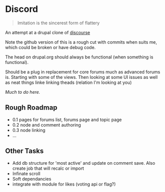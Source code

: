 Discord
=======

> Imitation is the sincerest form of flattery


An attempt at a drupal clone of [discourse](http://try.discourse.org/)


Note the github version of this is a rough cut with commits when suits me, which could be broken or have debug code. 

The head on drupal.org should always be functional (when something is functional). 

Should be a plug in replacement for core forums much as advanced forums is. Starting with some of the views. Then looking at some UI issues as well as neat things linke linking theads (relation I'm looking at you)

*Much to do here.* 

Rough Roadmap
-------------

 * 0.1 pages for forums list, forums page and topic page
 * 0.2 node and comment authoring
 * 0.3 node linking
 * ...

 Other Tasks
 -----------
 
 * Add db structure for 'most active' and update on comment save. Also create job that will recalc or import
 * Infinate scroll
 * Soft dependancies
 * integrate with module for likes (voting api or flag?)